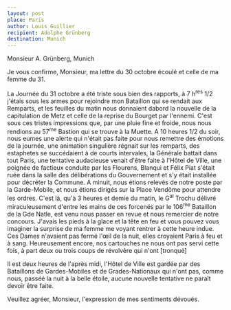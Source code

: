 ```yaml
---
layout: post
place: Paris
author: Louis Guillier
recipient: Adolphe Grünberg
destination: Munich
---
```


Monsieur A. Grünberg, Munich


Je vous confirme, Monsieur, ma lettre du 30 octobre écoulé et celle de ma femme
du 31.

La Journée du 31 octobre a été triste sous bien des rapports, à 7 h<sup>res</sup> 1/2
j'étais sous les armes pour rejoindre mon Bataillon qui se rendait aux
Remparts, et les feuilles du matin nous donnaient dabord la nouvelle de la
capitulation de Metz et celle de la reprise du Bourget par l'ennemi. C'est sous
ces tristes impressions que, par une pluie fine et froide, nous nous rendions
au 57<sup>me</sup> Bastion qui se trouve à la Muette.
A 10 heures 1/2 du soir, nous eumes  une alerte qui n'était pas faite pour nous
remettre des émotions de la journée, une animation singulière régnait sur les
remparts, des estaphetes se succédaient à de courts intervales, la Générale
battait dans tout Paris,  une tentative audacieuse venait d'être faite
à l'Hôtel de Ville, une poignée de factieux conduite par les Flourens, Blanqui
et Félix Piat s'était ruée dans la salle des délibérations du Gouvernement et
s'y était installée pour décréter la Commune. A minuit, nous étions relevés de
notre poste par la Garde-Mobile, et nous étions dirigés sur la Place Vendôme
pour attendre les ordres. C'est là, qu'à 3 heures et demie du matin, le
G<sup>al</sup> Trochu délivré miraculeusement d'entre les mains de ces forcenés par le 106<sup>me</sup>
Bataillon de la Gde Natle, est venu nous passer en revue et nous remercier de
notre concours. J'avais les pieds à la glace et la tête en feu et vous pouvez
vous imaginer la surprise de ma femme me voyant rentrer à cette heure indue.
Ces Dames n'avaient pas fermé l'œil de la nuit, elles croyaient Paris à feu et
à sang. Heureusement encore, nos cartouches ne nous ont pas servi cette fois,
à part deux ou trois coups de révolvère qui n'ont [tronqué]

Il est deux heures de l'après midi, l'Hôtel de Ville est gardée par des
Bataillons de Gardes-Mobiles et de Grades-Nationaux qui n'ont pas, comme nous,
passéé la nuit à la belle étoile, aucune nouvelle tentative ne paraît devoir
être faite.


Veuillez agréer, Monsieur, l'expression de mes sentiments dévoués.
